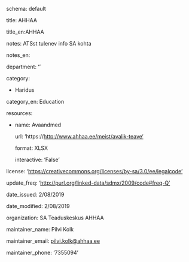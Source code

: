schema: default

title: AHHAA

title_en:AHHAA

notes: ATSst tulenev info SA kohta

notes_en:

department: ‘’

category:

  - Haridus

category_en: Education

resources:

  - name: Avaandmed

    url: ‘https://http://www.ahhaa.ee/meist/avalik-teave‘

    format: XLSX

    interactive: ‘False’


license: ‘https://creativecommons.org/licenses/by-sa/3.0/ee/legalcode’

update_freq: ‘http://purl.org/linked-data/sdmx/2009/code#freq-Q’

date_issued: 2/08/2019

date_modified: 2/08/2019

organization: SA Teaduskeskus AHHAA

maintainer_name: Pilvi Kolk

maintainer_email: pilvi.kolk@ahhaa.ee

maintainer_phone: ‘7355094’

